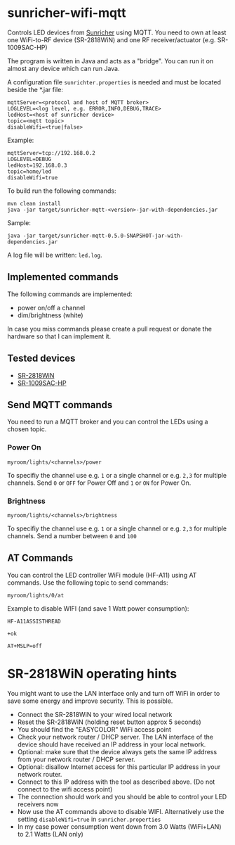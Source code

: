 # sunricher-wifi-mqtt

Controls LED devices from [Sunricher](http://www.sunricher.com/perfect-rf-system-series/wifi-transmitter.html) using MQTT.
You need to own at least one WiFi-to-RF device (SR-2818WiN) and one RF receiver/actuator (e.g. SR-1009SAC-HP)

The program is written in Java and acts as a "bridge". You can run it on almost any device which can run Java.

A configuration file `sunrichter.properties` is needed and must be located beside the *.jar file:

``` 
mqttServer=<protocol and host of MQTT broker>
LOGLEVEL=<log level, e.g. ERROR,INFO,DEBUG,TRACE>
ledHost=<host of sunricher device>
topic=<mqtt topic>
disableWifi=<true|false>
```

Example:

``` 
mqttServer=tcp://192.168.0.2
LOGLEVEL=DEBUG
ledHost=192.168.0.3
topic=home/led
disableWifi=true
```


To build run the following commands:
```
mvn clean install
java -jar target/sunricher-mqtt-<version>-jar-with-dependencies.jar
```

Sample:
```
java -jar target/sunricher-mqtt-0.5.0-SNAPSHOT-jar-with-dependencies.jar
```
A log file will be written: `led.log`.

## Implemented commands ##
The following commands are implemented:

- power on/off a channel
- dim/brightness (white)

In case you miss commands please create a pull request or donate the hardware so that I can implement it.

## Tested devices ##
- [SR-2818WiN](http://www.sunricher.com/wifi-rf-convertor-sr-2818win.html)
- [SR-1009SAC-HP](http://www.sunricher.com/rf-wifi-control-ac-phase-cut-dimmer-with-push-dim-sr-1009sac-hp.html)

## Send MQTT commands ##
You need to run a MQTT broker and you can control the LEDs using a chosen topic.

### Power On ###

```
myroom/lights/<channels>/power
```
To specifiy the channel use e.g. `1` or a single channel or e.g. `2,3` for multiple channels.
Send `0` or `OFF` for Power Off and `1` or `ON` for Power On.


### Brightness ###

```
myroom/lights/<channels>/brightness
```
To specifiy the channel use e.g. `1` or a single channel or e.g. `2,3` for multiple channels.
Send a number between `0` and `100`

## AT Commands ##

You can control the LED controller WiFi module (HF-A11) using AT commands.
Use the following topic to send commands:


```
myroom/lights/0/at
```

Example to disable WIFI (and save 1 Watt power consumption):

```
HF-A11ASSISTHREAD
```
```
+ok
```
```
AT+MSLP=off
```

# SR-2818WiN operating hints #
You might want to use the LAN interface only and turn off WiFi in order to save some energy and improve security. This is possible.
* Connect the SR-2818WiN to your wired local network
* Reset the SR-2818WiN (holding reset button approx 5 seconds)
* You should find the "EASYCOLOR" WiFi access point
* Check your network router / DHCP server. The LAN interface of the device should have received an IP address in your local network.
* Optional: make sure that the device always gets the same IP address from your network router / DHCP server.
* Optional: disallow Internet access for this particular IP address in your network router.
* Connect to this IP address with the tool as described above. (Do not connect to the wifi access point)
* The connection should work and you should be able to control your LED receivers now
* Now use the AT commands above to disable WIFI. Alternatively use the setting `disableWifi=true` in `sunricher.properties`
* In my case power consumption went down from 3.0 Watts (WiFi+LAN) to 2.1 Watts (LAN only)